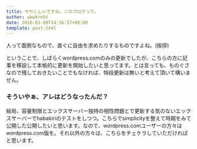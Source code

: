 ```yaml
---
title: ややこしいですね。このブログって。
author: wkwkrnht
date: 2016-01-08T14:36:57+00:00
template: post.html
---
```


人って面倒なもので、直ぐに自由を求めたりするものですよね。(挨拶)

ということで、しばらくwordpress.comのみの更新でしたが、こちらの方に記事を移設して本格的に更新を開始したいと思ってます。とは言っても、ものぐさなので残しておきたいことでもなければ、特段更新は無いと考えて頂いて構いません。

### そういやぁ、アレはどうなったんだ？

結局、容量制限とエックスサーバー独特の相性問題とで更新する気のないエックスサーバーでhabakiriのテストをしつつ。こちらでsimplicityを整えて時期をみて公開した公開したいと思います。なので、wordpress.comユーザーの方々はwordpress.com版を。それ以外の方々は、こちらをチェケラしていただければと思います。